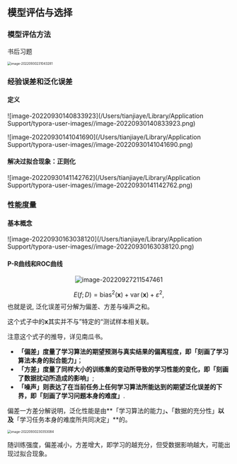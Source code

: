 ## 模型评估与选择

### 模型评估方法

书后习题

<img src="/Users/tianjiaye/Library/Application Support/typora-user-images//image-20220930231043281.png" alt="image-20220930231043281" style="zoom:50%;" />

### 经验误差和泛化误差

#### 定义

![image-20220930140833923](/Users/tianjiaye/Library/Application Support/typora-user-images//image-20220930140833923.png)

![image-20220930141041690](/Users/tianjiaye/Library/Application Support/typora-user-images//image-20220930141041690.png)

#### 解决过拟合现象：正则化

![image-20220930141142762](/Users/tianjiaye/Library/Application Support/typora-user-images//image-20220930141142762.png)

### 性能度量

#### 基本概念

![image-20220930163038120](/Users/tianjiaye/Library/Application Support/typora-user-images//image-20220930163038120.png)

#### P-R曲线和ROC曲线

<p align="center"><img alt="image-20220927211547461" height=""src="https://raw.githubusercontent.com/Lunaticsky-tql/my_picbed/main/%E6%9C%BA%E5%99%A8%E5%AD%A6%E4%B9%A0-%E6%A8%A1%E5%9E%8B%E8%AF%84%E4%BC%B0%E4%B8%8E%E9%80%89%E6%8B%A9/20220930234211807031_249_norm.gif" width=""/></p>


$$
E(f ; D)=\operatorname{bias}^2(\boldsymbol{x})+\operatorname{var}(\boldsymbol{x})+\varepsilon^2,
$$
也就是说, 泛化误差可分解为偏差、方差与噪声之和。

这个式子中的$\boldsymbol{x}$其实并不与”特定的“测试样本相关联。

注意这个式子的推导，详见南瓜书。

- **「偏差」**度量了学习算法的期望预测与真实结果的偏离程度，即**「刻画了学习算法本身的拟合能力」**；
- **「方差」**度量了同样大小的训练集的变动所导致的学习性能的变化，即**「刻画了数据扰动所造成的影响」**;
- **「噪声」**则表达了在当前任务上任何学习算法所能达到的期望泛化误差的下界，即**「刻画了学习问题本身的难度」**.

偏差一方差分解说明，泛化性能是由**「学习算法的能力」**、**「数据的充分性」**以及**「学习任务本身的难度所共同决定」**的。

<img src="/Users/tianjiaye/Library/Application Support/typora-user-images//image-20220930230353084.png" alt="image-20220930230353084" style="zoom:50%;" />

随训练强度，偏差减小，方差增大，即学习的越充分，但受数据影响越大，可能出现过拟合现象。
